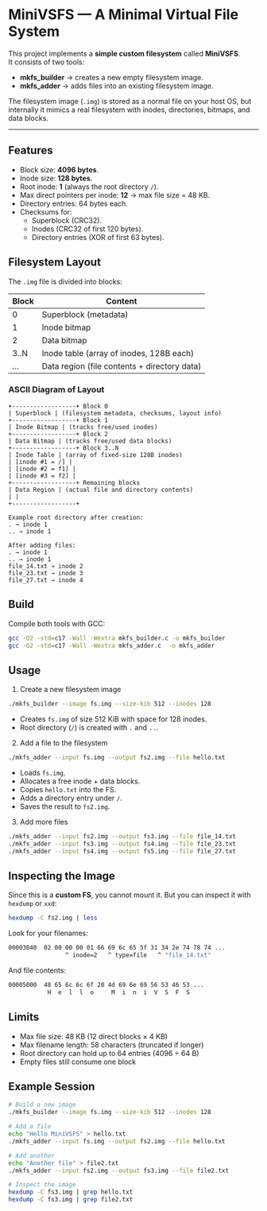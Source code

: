 # MiniVSFS — A Minimal Virtual File System

This project implements a **simple custom filesystem** called **MiniVSFS**.  
It consists of two tools:

- **mkfs_builder** → creates a new empty filesystem image.
- **mkfs_adder** → adds files into an existing filesystem image.

The filesystem image (`.img`) is stored as a normal file on your host OS, but internally it mimics a real filesystem with inodes, directories, bitmaps, and data blocks.

---

## Features

- Block size: **4096 bytes**.
- Inode size: **128 bytes**.
- Root inode: **1** (always the root directory `/`).
- Max direct pointers per inode: **12** → max file size = 48 KB.
- Directory entries: 64 bytes each.
- Checksums for:
  - Superblock (CRC32).
  - Inodes (CRC32 of first 120 bytes).
  - Directory entries (XOR of first 63 bytes).

## Filesystem Layout

The `.img` file is divided into blocks:

| Block | Content                                      |
| ----- | -------------------------------------------- |
| 0     | Superblock (metadata)                        |
| 1     | Inode bitmap                                 |
| 2     | Data bitmap                                  |
| 3..N  | Inode table (array of inodes, 128B each)     |
| ...   | Data region (file contents + directory data) |

### ASCII Diagram of Layout

```
+------------------+ Block 0
| Superblock | (filesystem metadata, checksums, layout info)
+------------------+ Block 1
| Inode Bitmap | (tracks free/used inodes)
+------------------+ Block 2
| Data Bitmap | (tracks free/used data blocks)
+------------------+ Block 3..N
| Inode Table | (array of fixed-size 128B inodes)
| [inode #1 = /] |
| [inode #2 = f1] |
| [inode #3 = f2] |
+------------------+ Remaining blocks
| Data Region | (actual file and directory contents)
| |
+------------------+

Example root directory after creation:
. → inode 1
.. → inode 1

After adding files:
. → inode 1
.. → inode 1
file_14.txt → inode 2
file_23.txt → inode 3
file_27.txt → inode 4
```

## Build

Compile both tools with GCC:

```bash
gcc -O2 -std=c17 -Wall -Wextra mkfs_builder.c -o mkfs_builder
gcc -O2 -std=c17 -Wall -Wextra mkfs_adder.c  -o mkfs_adder
```

## Usage

1. Create a new filesystem image

```bash
./mkfs_builder --image fs.img --size-kib 512 --inodes 128
```

- Creates `fs.img` of size 512 KiB with space for 128 inodes.
- Root directory (`/`) is created with `.` and `..`.

2. Add a file to the filesystem

```bash
./mkfs_adder --input fs.img --output fs2.img --file hello.txt
```

- Loads `fs.img`.
- Allocates a free inode + data blocks.
- Copies `hello.txt` into the FS.
- Adds a directory entry under `/`.
- Saves the result to `fs2.img`.

3. Add more files

```bash
./mkfs_adder --input fs2.img --output fs3.img --file file_14.txt
./mkfs_adder --input fs3.img --output fs4.img --file file_23.txt
./mkfs_adder --input fs4.img --output fs5.img --file file_27.txt
```

## Inspecting the Image

Since this is a **custom FS**, you cannot mount it.
But you can inspect it with `hexdump` or `xxd`:

```bash
hexdump -C fs2.img | less
```

Look for your filenames:

```bash
00003040  02 00 00 00 01 66 69 6c 65 5f 31 34 2e 74 78 74 ...
                ^ inode=2   ^ type=file   ^ "file_14.txt"

```

And file contents:

```bash
00005000  48 65 6c 6c 6f 20 4d 69 6e 69 56 53 46 53 ...
           H  e  l  l  o     M  i  n  i  V  S  F  S

```

## Limits

- Max file size: 48 KB (12 direct blocks × 4 KB)
- Max filename length: 58 characters (truncated if longer)
- Root directory can hold up to 64 entries (4096 ÷ 64 B)
- Empty files still consume one block

## Example Session

```bash
# Build a new image
./mkfs_builder --image fs.img --size-kib 512 --inodes 128

# Add a file
echo "Hello MiniVSFS" > hello.txt
./mkfs_adder --input fs.img --output fs2.img --file hello.txt

# Add another
echo "Another file" > file2.txt
./mkfs_adder --input fs2.img --output fs3.img --file file2.txt

# Inspect the image
hexdump -C fs3.img | grep hello.txt
hexdump -C fs3.img | grep file2.txt
```
